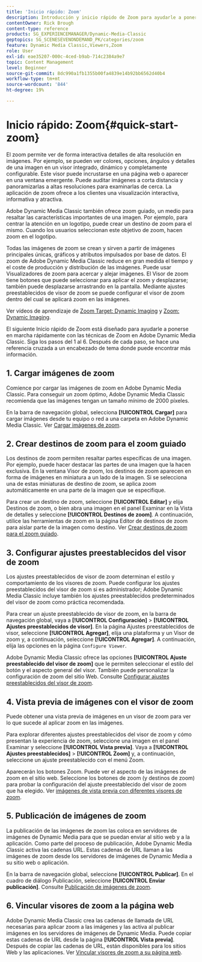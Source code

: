```yaml
---
title: 'Inicio rápido: Zoom'
description: Introducción y inicio rápido de Zoom para ayudarle a ponerse en marcha rápidamente.
contentOwner: Rick Brough
content-type: reference
products: SG_EXPERIENCEMANAGER/Dynamic-Media-Classic
geptopics: SG_SCENESEVENONDEMAND_PK/categories/zoom
feature: Dynamic Media Classic,Viewers,Zoom
role: User
exl-id: eae35207-000c-4ced-b9ab-714c2384a9e7
topic: Content Management
level: Beginner
source-git-commit: 8dc990a1fb1355b00fa4839e14b92bb6562d40b4
workflow-type: tm+mt
source-wordcount: '844'
ht-degree: 19%

---
```


# Inicio rápido: Zoom{#quick-start-zoom}

El zoom permite ver de forma interactiva detalles de alta resolución en imágenes. Por ejemplo, se pueden ver colores, opciones, ángulos y detalles de una imagen en un visor integrado, dinámico y completamente configurable. Este visor puede incrustarse en una página web o aparecer en una ventana emergente. Puede auditar imágenes a corta distancia y panoramizarlas a altas resoluciones para examinarlas de cerca. La aplicación de zoom ofrece a los clientes una visualización interactiva, informativa y atractiva.

Adobe Dynamic Media Classic también ofrece zoom guiado, un medio para resaltar las características importantes de una imagen. Por ejemplo, para centrar la atención en un logotipo, puede crear un destino de zoom para el mismo. Cuando los usuarios seleccionan este objetivo de zoom, hacen zoom en el logotipo.

Todas las imágenes de zoom se crean y sirven a partir de imágenes principales únicas, gráficos y atributos impulsados por base de datos. El zoom de Adobe Dynamic Media Classic reduce en gran medida el tiempo y el coste de producción y distribución de las imágenes. Puede usar Visualizadores de zoom para acercar y alejar imágenes. El Visor de zoom tiene botones que puede seleccionar para aplicar el zoom y desplazarse; también puede desplazarse arrastrando en la pantalla. Mediante ajustes preestablecidos de visor de zoom se puede configurar el visor de zoom dentro del cual se aplicará zoom en las imágenes.

Ver vídeos de aprendizaje de [Zoom Target: Dynamic Imaging](https://s7d5.scene7.com/s7viewers/html5/VideoViewer.html?videoserverurl=https://s7d5.scene7.com/is/content/&emailurl=https://s7d5.scene7.com/s7/emailFriend&serverUrl=https://s7d5.scene7.com/is/image/&config=Scene7SharedAssets/Universal_HTML5_Video&contenturl=https://s7d5.scene7.com/skins/&asset=S7tutorials/559_Zoom%20Target%20Tool_converted%20renamed_Dynamic%20Imaging-AVS) y [Zoom: Dynamic Imaging](https://s7d5.scene7.com/s7viewers/html5/VideoViewer.html?videoserverurl=https://s7d5.scene7.com/is/content/&emailurl=https://s7d5.scene7.com/s7/emailFriend&serverUrl=https://s7d5.scene7.com/is/image/&config=Scene7SharedAssets/Universal_HTML5_Video&contenturl=https://s7d5.scene7.com/skins/&asset=S7tutorials/560_Zoom_converted%20renamed_Dynamic%20Imaging-AVS).

El siguiente Inicio rápido de Zoom está diseñado para ayudarle a ponerse en marcha rápidamente con las técnicas de Zoom en Adobe Dynamic Media Classic. Siga los pasos del 1 al 6. Después de cada paso, se hace una referencia cruzada a un encabezado de tema donde puede encontrar más información.

## &#x200B;1. Cargar imágenes de zoom

Comience por cargar las imágenes de zoom en Adobe Dynamic Media Classic. Para conseguir un zoom óptimo, Adobe Dynamic Media Classic recomienda que las imágenes tengan un tamaño mínimo de 2000 píxeles.

En la barra de navegación global, selecciona **[!UICONTROL Cargar]** para cargar imágenes desde tu equipo o red a una carpeta en Adobe Dynamic Media Classic. Ver [Cargar imágenes de zoom](uploading-zoom-images.md#uploading_zoom_images).

## &#x200B;2. Crear destinos de zoom para el zoom guiado

Los destinos de zoom permiten resaltar partes específicas de una imagen. Por ejemplo, puede hacer destacar las partes de una imagen que la hacen exclusiva. En la ventana Visor de zoom, los destinos de zoom aparecen en forma de imágenes en miniatura a un lado de la imagen. Si se selecciona una de estas miniaturas de destino de zoom, se aplica zoom automáticamente en una parte de la imagen que se especifique.

Para crear un destino de zoom, seleccione **[!UICONTROL Editar]** y elija Destinos de zoom, o bien abra una imagen en el panel Examinar en la Vista de detalles y seleccione **[!UICONTROL Destinos de zoom]**. A continuación, utilice las herramientas de zoom en la página Editor de destinos de zoom para aislar parte de la imagen como destino. Ver [Crear destinos de zoom para el zoom guiado](creating-zoom-targets-guided-zoom.md#creating_zoom_targets_for_guided_zoom).

## &#x200B;3. Configurar ajustes preestablecidos del visor de zoom

Los ajustes preestablecidos de visor de zoom determinan el estilo y comportamiento de los visores de zoom. Puede configurar los ajustes preestablecidos del visor de zoom si es administrador; Adobe Dynamic Media Classic incluye también los ajustes preestablecidos predeterminados del visor de zoom como práctica recomendada.

Para crear un ajuste preestablecido de visor de zoom, en la barra de navegación global, vaya a **[!UICONTROL Configuración]** > **[!UICONTROL Ajustes preestablecidos de visor]**. En la página Ajustes preestablecidos de visor, seleccione **[!UICONTROL Agregar]**, elija una plataforma y un Visor de zoom y, a continuación, seleccione **[!UICONTROL Agregar]**. A continuación, elija las opciones en la página `Configure Viewer`.

Adobe Dynamic Media Classic ofrece las opciones **[!UICONTROL Ajuste preestablecido del visor de zoom]** que le permiten seleccionar el estilo del botón y el aspecto general del visor. También puede personalizar la configuración de zoom del sitio Web. Consulte [Configurar ajustes preestablecidos del visor de zoom](setting-zoom-viewer-presets.md#setting_up_zoom_viewer_presets).

## &#x200B;4. Vista previa de imágenes con el visor de zoom

Puede obtener una vista previa de imágenes en un visor de zoom para ver lo que sucede al aplicar zoom en las imágenes.

Para explorar diferentes ajustes preestablecidos del visor de zoom y cómo presentan la experiencia de zoom, seleccione una imagen en el panel Examinar y seleccione **[!UICONTROL Vista previa]**. Vaya a **[!UICONTROL Ajustes preestablecidos]** > **[!UICONTROL Zoom]** y, a continuación, seleccione un ajuste preestablecido con el menú Zoom.

Aparecerán los botones Zoom. Puede ver el aspecto de las imágenes de zoom en el sitio web. Seleccione los botones de zoom (y destinos de zoom) para probar la configuración del ajuste preestablecido del visor de zoom que ha elegido. Ver [imágenes de vista previa con diferentes visores de zoom](previewing-image-assets-different-zoom.md#previewing_image_assets_with_different_zoom_viewers).

## &#x200B;5. Publicación de imágenes de zoom

La publicación de las imágenes de zoom las coloca en servidores de imágenes de Dynamic Media para que se puedan enviar al sitio web y a la aplicación. Como parte del proceso de publicación, Adobe Dynamic Media Classic activa las cadenas URL. Estas cadenas de URL llaman a las imágenes de zoom desde los servidores de imágenes de Dynamic Media a su sitio web o aplicación.

En la barra de navegación global, seleccione **[!UICONTROL Publicar]**. En el cuadro de diálogo Publicación, seleccione **[!UICONTROL Enviar publicación]**. Consulte [Publicación de imágenes de zoom](publishing-zoom-images.md#publishing_zoom_images).

## &#x200B;6. Vincular visores de zoom a la página web

Adobe Dynamic Media Classic crea las cadenas de llamada de URL necesarias para aplicar zoom a las imágenes y las activa al publicar imágenes en los servidores de imágenes de Dynamic Media. Puede copiar estas cadenas de URL desde la página **[!UICONTROL Vista previa]**. Después de copiar las cadenas de URL, están disponibles para los sitios Web y las aplicaciones. Ver [Vincular visores de zoom a su página web](linking-zoom-viewers-web-pages.md#linking_zoom_viewers_to_your_web_pages).
